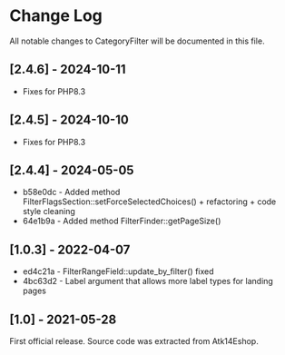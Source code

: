 # Change Log
All notable changes to CategoryFilter will be documented in this file.

## [2.4.6] - 2024-10-11

* Fixes for PHP8.3

## [2.4.5] - 2024-10-10

* Fixes for PHP8.3

## [2.4.4] - 2024-05-05

* b58e0dc - Added method FilterFlagsSection::setForceSelectedChoices() + refactoring + code style cleaning
* 64e1b9a - Added method FilterFinder::getPageSize()

## [1.0.3] - 2022-04-07

* ed4c21a - FilterRangeField::update_by_filter() fixed
* 4bc63d2 - Label argument that allows more label types for landing pages

## [1.0] - 2021-05-28

First official release. Source code was extracted from Atk14Eshop.
